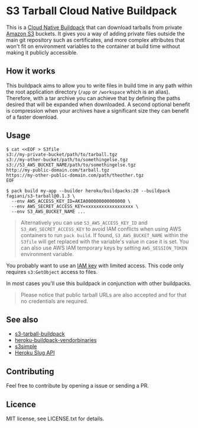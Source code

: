 # S3 Tarball Cloud Native Buildpack

This is a [Cloud Native Buildpack](https://buildpacks.io/docs/concepts/components/buildpack/)
that can download tarballs from private [Amazon S3](http://aws.amazon.com/s3/)
buckets. It gives you a way of adding private files outside the main git repository such
as certificates, and more complex attributes that won't fit on environment variables to
the container at build time without making it publicly accessible.

## How it works

This buildpack aims to allow you to write files in build time in any path within the root application
directory (`/app` or `/workspace` which is an alias). Therefore, with a tar archive you can achieve that
by defining the paths desired that will be expanded when downloaded. A second optional benefit is compression
when your archives have a significant size they can benefit of a faster download. 

## Usage

    $ cat <<EOF > S3file
    s3://my-private-bucket/path/to/tarball.tgz
    s3://my-other-bucket/path/to/somethingelse.tgz
    s3://S3_AWS_BUCKET_NAME/path/to/somethingelse.tgz
    http://my-public-domain.com/tarball.tgz
    https://my-other-public-domain.com/path/theother.tgz
    EOF

    $ pack build my-app --builder heroku/buildpacks:20 --buildpack fagiani/s3-tarball@0.1.3 \
      --env AWS_ACCESS_KEY_ID=AKIA000000000000000 \
      --env AWS_SECRET_ACCESS_KEY=xxxxxxxxxxxxxxxxxx \
      --env S3_AWS_BUCKET_NAME ...

> Alternatively you can use `S3_AWS_ACCESS_KEY_ID` and `S3_AWS_SECRET_ACCESS_KEY` to avoid IAM
> conflicts when using AWS containers to run `pack build`. If found, `S3_AWS_BUCKET_NAME` within the `S3file`
> will get replaced with the variable's value in case it is set. You can also use AWS IAM temporary keys by
> setting `AWS_SESSION_TOKEN` environment variable.

You probably want to use an [IAM key](http://aws.amazon.com/iam/) with limited
access. This code only requires `s3:GetObject` access to files.

In most cases you'll use this buildpack in conjunction with other buildpacks.

> Please notice that public tarball URLs are also accepted and for that no credentials are required.

## See also

  * [s3-tarball-buildpack](https://github.com/paulhammond/s3-tarball-buildpack)
  * [heroku-buildpack-vendorbinaries](https://github.com/peterkeen/heroku-buildpack-vendorbinaries)
  * [s3simple](https://github.com/paulhammond/s3simple)
  * [Heroku Slug API](https://blog.heroku.com/archives/2013/12/20/programmatically_release_code_to_heroku_using_the_platform_api)

## Contributing

Feel free to contribute by opening a issue or sending a PR.

## Licence

MIT license, see LICENSE.txt for details.
